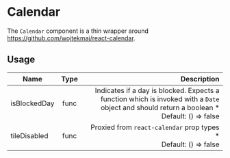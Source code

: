 <!-- 
This is an auto-generated markdown. 
You can change it in "src/molecules/Calendar.js" and run build:docs to update this file.
-->
# Calendar
The `Calendar` component is a thin wrapper around https://github.com/wojtekmaj/react-calendar.
## Usage
| Name        | Type           | Description  |
| ----------- |:--------------:| ------------:|
|isBlockedDay|func|Indicates if a day is blocked. Expects a function which is invoked with a `Date` object and should return a boolean *<br>Default: () => false
|tileDisabled|func|Proxied from `react-calendar` prop types *<br>Default: () => false
